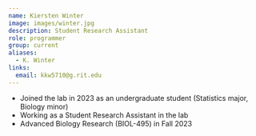 ```yaml
---
name: Kiersten Winter
image: images/winter.jpg
description: Student Research Assistant
role: programmer
group: current
aliases:
  - K. Winter
links:
  email: kkw5710@g.rit.edu
---
```


- Joined the lab in 2023 as an undergraduate student (Statistics major, Biology minor)
- Working as a Student Research Assistant in the lab
- Advanced Biology Research (BIOL-495) in Fall 2023
